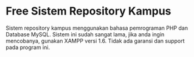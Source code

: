 # Free Sistem Repository Kampus
Sistem repository kampus menggunakan bahasa pemrograman PHP dan Database MySQL. Sistem ini sudah sangat lama,
jika anda ingin mencobanya, gunakan XAMPP versi 1.6. Tidak ada garansi dan support pada program ini.
